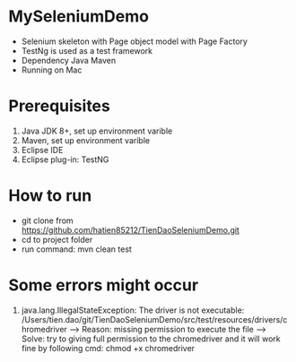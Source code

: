 # MySeleniumDemo
- Selenium skeleton with Page object model with Page Factory
- TestNg is used as a test framework
- Dependency Java Maven
- Running on Mac

# Prerequisites
1. Java JDK 8+, set up environment varible
2. Maven, set up environment varible
3. Eclipse IDE
4. Eclipse plug-in: TestNG

# How to run
- git clone from https://github.com/hatien85212/TienDaoSeleniumDemo.git
- cd to project folder
- run command: mvn clean test

# Some errors might occur
1. java.lang.IllegalStateException: The driver is not executable: /Users/tien.dao/git/TienDaoSeleniumDemo/src/test/resources/drivers/chromedriver
--> Reason: missing permission to execute the file
--> Solve: try to giving full permission to the chromedriver and it will work fine by following cmd: chmod +x chromedriver